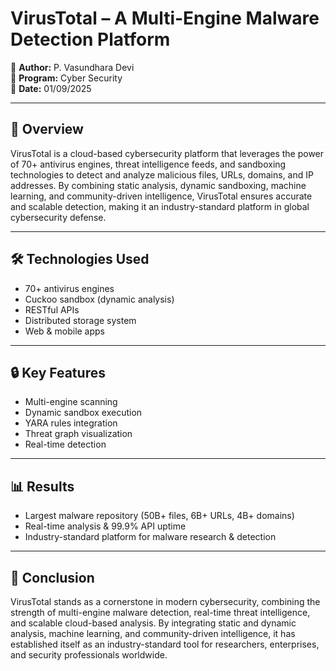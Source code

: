 # VirusTotal – A Multi-Engine Malware Detection Platform  

📌 **Author:** P. Vasundhara Devi  
📌 **Program:** Cyber Security  
📌 **Date:** 01/09/2025  

---

## 📖 Overview  
VirusTotal is a cloud-based cybersecurity platform that leverages the power of 70+ antivirus engines, threat intelligence feeds, and sandboxing technologies to detect and analyze malicious files, URLs, domains, and IP addresses. By combining static analysis, dynamic sandboxing, machine learning, and community-driven intelligence, VirusTotal ensures accurate and scalable detection, making it an industry-standard platform in global cybersecurity defense.

---

## 🛠️ Technologies Used  
- 70+ antivirus engines  
- Cuckoo sandbox (dynamic analysis)  
- RESTful APIs  
- Distributed storage system  
- Web & mobile apps  

---

## 🔒 Key Features  
- Multi-engine scanning  
- Dynamic sandbox execution  
- YARA rules integration  
- Threat graph visualization  
- Real-time detection  

---

## 📊 Results  
- Largest malware repository (50B+ files, 6B+ URLs, 4B+ domains)  
- Real-time analysis & 99.9% API uptime  
- Industry-standard platform for malware research & detection
  
---

## 🎯 Conclusion
VirusTotal stands as a cornerstone in modern cybersecurity, combining the strength of multi-engine malware detection, real-time threat intelligence, and scalable cloud-based analysis. By integrating static and dynamic analysis, machine learning, and community-driven intelligence, it has established itself as an industry-standard tool for researchers, enterprises, and security professionals worldwide.
